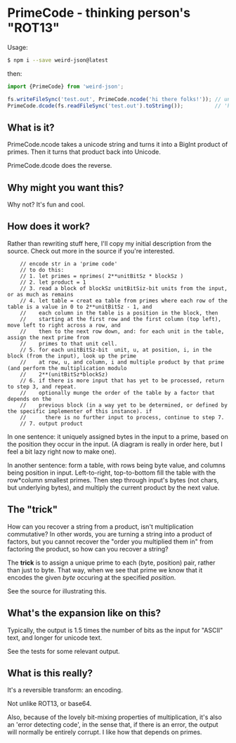 # PrimeCode - thinking person's "ROT13"

Usage:

```sh
$ npm i --save weird-json@latest
```

then:

```js
import {PrimeCode} from 'weird-json';

fs.writeFileSync('test.out', PrimeCode.ncode('hi there folks!')); // undefined
PrimeCode.dcode(fs.readFileSync('test.out').toString());          // 'hi there folks!'
```

## What is it?

PrimeCode.ncode takes a unicode string and turns it into a BigInt product of primes. Then it turns that product back into Unicode.

PrimeCode.dcode does the reverse.

## Why might you want this?

Why not? It's fun and cool. 

## How does it work?

Rather than rewriting stuff here, I'll copy my initial description from the source. Check out more in the source if you're interested.

```
    // encode str in a 'prime code'
    // to do this:
    // 1. let primes = nprimes( 2**unitBitSz * blockSz )
    // 2. let product = 1
    // 3. read a block of blockSz unitBitSiz-bit units from the input, or as much as remains
    // 4. let table = creat ea table from primes where each row of the table is a value in 0 to 2**unitBitSz - 1, and
    //    each column in the table is a position in the block, then
    //    starting at the first row and the first column (top left), move left to right across a row, and
    //    then to the next row down, and: for each unit in the table, assign the next prime from
    //    primes to that unit cell.
    // 5. for each unitBitSz-bit  unit, u, at position, i, in the block (from the input), look up the prime
    //    at row, u, and column, i and multiple product by that prime (and perform the multiplication modulo
    //    2**(unitBitSz*blockSz)
    // 6. if there is more input that has yet to be processed, return to step 3, and repeat. 
    //    optionally munge the order of the table by a factor that depends on the 
    //    previous block (in a way yet to be determined, or defined by the specific implementer of this instance). if 
    //      there is no further input to process, continue to step 7.
    // 7. output product
```

In one sentence: it uniquely assigned bytes in the input to a prime, based on the position they occur in the input. (A diagram is really in order here, but I feel a bit lazy right now to make one). 

In another sentence: form a table, with rows being byte value, and columns being position in input. Left-to-right, top-to-bottom fill the table with the row*column smallest primes. Then step through input's bytes (not chars, but underlying bytes), and multiply the current product by the next value.

## The "trick"

How can you recover a string from a product, isn't multiplication commutative? In other words, you are turning a string into a product of factors, but you cannot recover the "order you multiplied them in" from factoring the product, so how can you recover a string? 

The **trick** is to assign a unique prime to each (byte, position) pair, rather than just to byte. That way, when we see that prime we know that it encodes the given *byte* occuring at the specified *position*.

See the source for illustrating this.

## What's the expansion like on this?

Typically, the output is 1.5 times the number of bits as the input for "ASCII" text, and longer for unicode text. 

See the tests for some relevant output.

## What is this really?

It's a reversible transform: an encoding.  

Not unlike ROT13, or base64. 

Also, because of the lovely bit-mixing properties of multiplication, it's also an 'error detecting code', in the sense that, if there is an error, the output will normally be entirely corrupt. I like how that depends on primes.
